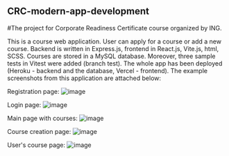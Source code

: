 ## CRC-modern-app-development
#The project for Corporate Readiness Certificate course organized by ING. 

This is a course web application. User can apply for a course or add a new course. Backend is written in Express.js, frontend in React.js, Vite.js, html, SCSS. Courses are stored in a MySQL database. Moreover, three sample tests in Vitest were added (branch test). The whole app has been deployed (Heroku - backend and the database, Vercel - frontend). The example screenshots from this application are attached below:

Registration page:
![image](https://github.com/julimer228/CRC-modern-app-development/assets/56163818/2a7c2130-4770-4ef0-9d52-1ccd7d1df767)

Login page:
![image](https://github.com/julimer228/CRC-modern-app-development/assets/56163818/1d0e9091-25a8-4161-8828-689dcecd14dc)

Main page with courses:
![image](https://github.com/julimer228/CRC-modern-app-development/assets/56163818/d0aa5fc6-826d-4b4a-8c0d-a320ac9acedd)

Course creation page:
![image](https://github.com/julimer228/CRC-modern-app-development/assets/56163818/ec5748b5-f88d-492a-8934-4b7e7bed467b)

User's course page:
![image](https://github.com/julimer228/CRC-modern-app-development/assets/56163818/d42615b3-31fb-4836-b305-d2fd998c228a)



 
